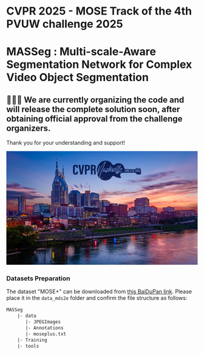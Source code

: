 # CVPR 2025 - MOSE Track of the 4th PVUW challenge 2025

# MASSeg : Multi-scale-Aware Segmentation Network for Complex Video Object Segmentation

## 🚧🚧🚧 We are currently organizing the code and will release the complete solution soon, after obtaining official approval from the challenge organizers. 

Thank you for your understanding and support!

<p align="middle">
    <img src="fig/CVPRpic.jpeg" style="width:800px; height:300px;">
</p>


### Datasets Preparation
The dataset "MOSE+" can be downloaded from [this BaiDuPan link]( https://pan.baidu.com/s/1pVRdRqkbX5gKf83YwnVc8Q?pwd=wc7n). Please place it in the `data_mds2e` folder and confirm the file structure as follows:
```
MASSeg
    |- data
       |- JPEGImages
       |- Annotations
       |- moseplus.txt
    |- Training
    |- tools
```
